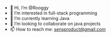 - 👋 Hi, I’m @Rooggy
- 👀 I’m interested in full-stack programming
- 🌱 I’m currently learning Java
- 💞️ I’m looking to collaborate on java projects
- 📫 How to reach me: sensproduct@gmail.com

<!---
Rooggy/Rooggy is a ✨ special ✨ repository because its `README.md` (this file) appears on your GitHub profile.
You can click the Preview link to take a look at your changes.
--->
